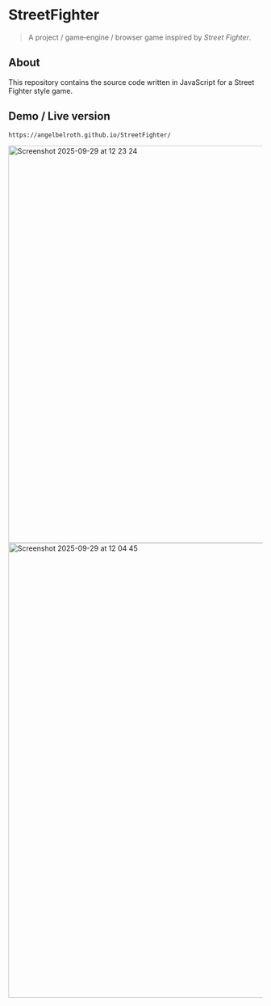 # StreetFighter

> A project / game‑engine / browser game inspired by *Street Fighter*.

## About

This repository contains the source code written in JavaScript for a Street Fighter style game. 

## Demo / Live version

`https://angelbelroth.github.io/StreetFighter/`  

<img width="1600" height="786" alt="Screenshot 2025-09-29 at 12 23 24" src="https://github.com/user-attachments/assets/0e113399-a4c5-4705-9256-20a5e9389547" />
<img width="1600" height="900" alt="Screenshot 2025-09-29 at 12 04 45" src="https://github.com/user-attachments/assets/55c6b8ef-a1fb-42ac-acb9-b32039e277d6" />
